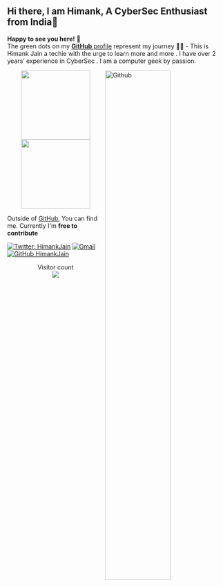 ## Hi there, I am Himank, A CyberSec Enthusiast from India👋

**Happy to see you here!** :star_struck: <br> The green dots on my [**GitHub** profile](https://github.com/Himmii) represent my journey :running_man: - This is Himank Jain a techie with the urge to learn more and more . I have over 2 years’ experience in CyberSec . I am a computer geek by passion. 

<img width="55%" align="right" alt="Github" src="https://raw.githubusercontent.com/onimur/.github/master/.resources/git-header.svg" />

<p align="center">
<img height="160em" src="https://github-readme-stats.vercel.app/api?username=Himmii&show_icons=true&theme=radical&include_all_commits=true&count_private=true"/>
<img height="160em" src="https://github-readme-stats.vercel.app/api/top-langs/?username=Himmii&layout=compact&langs_count=8&theme=radical"/>
</p>

Outside of [GitHub](https://github.com/Himmii/), 
You can find me. Currently I'm **free to contribute**

[![Twitter: HimankJain](https://img.shields.io/twitter/follow/himmii?style=social)](https://twitter.com/hiimmiiii)
[![Gmail](https://img.shields.io/badge/-Gmail-c14438?style=flat&logo=Gmail&logoColor=white)](mailto:jainhimank1004@gmail.com)
[![GitHub HimankJain](https://img.shields.io/github/followers/Himmii?label=follow&style=social)](https://github.com/Himmii)
<p align="center"> 
  Visitor count<br>
  <img src="https://profile-counter.glitch.me/Himmii/count.svg" />
</p>
